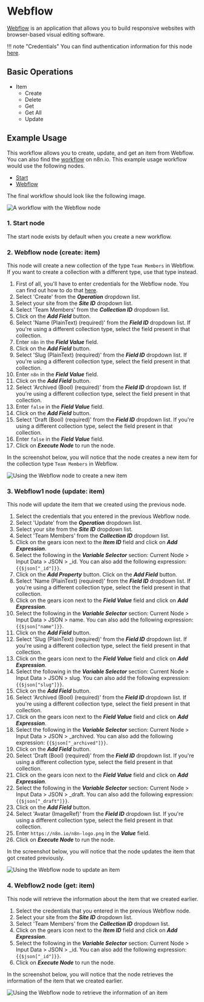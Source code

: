 # Webflow

[Webflow](https://webflow.com) is an application that allows you to build responsive websites with browser-based visual editing software.

!!! note "Credentials"
    You can find authentication information for this node [here](/integrations/credentials/webflow/).


## Basic Operations

* Item
    * Create
    * Delete
    * Get
    * Get All
    * Update

## Example Usage

This workflow allows you to create, update, and get an item from Webflow. You can also find the [workflow](https://n8n.io/workflows/1048) on n8n.io. This example usage workflow would use the following nodes.
- [Start](/integrations/core-nodes/n8n-nodes-base.start/)
- [Webflow]()

The final workflow should look like the following image.

![A workflow with the Webflow node](/_images/integrations/nodes/webflow/workflow.png)

### 1. Start node

The start node exists by default when you create a new workflow.

### 2. Webflow node (create: item)

This node will create a new collection of the type `Team Members` in Webflow. If you want to create a collection with a different type, use that type instead.

1. First of all, you'll have to enter credentials for the Webflow node. You can find out how to do that [here](/integrations/credentials/webflow/).
2. Select 'Create' from the ***Operation*** dropdown list.
3. Select your site from the ***Site ID*** dropdown list.
4. Select 'Team Members' from the ***Collection ID*** dropdown list.
5. Click on the ***Add Field*** button.
6. Select 'Name (PlainText) (required)' from the ***Field ID*** dropdown list. If you're using a different collection type, select the field present in that collection.
7. Enter `n8n` in the ***Field Value*** field.
8. Click on the ***Add Field*** button.
9. Select 'Slug (PlainText) (required)' from the ***Field ID*** dropdown list. If you're using a different collection type, select the field present in that collection.
10. Enter `n8n` in the ***Field Value*** field.
11. Click on the ***Add Field*** button.
12. Select 'Archived (Bool) (required)' from the ***Field ID*** dropdown list. If you're using a different collection type, select the field present in that collection.
13. Enter `false` in the ***Field Value*** field.
14. Click on the ***Add Field*** button.
15. Select 'Draft (Bool) (required)' from the ***Field ID*** dropdown list. If you're using a different collection type, select the field present in that collection.
16. Enter `false` in the ***Field Value*** field.
17. Click on ***Execute Node*** to run the node.

In the screenshot below, you will notice that the node creates a new item for the collection type `Team Members` in Webflow.

![Using the Webflow node to create a new item](/_images/integrations/nodes/webflow/webflow_node.png)


### 3. Webflow1 node (update: item)

This node will update the item that we created using the previous node.

1. Select the credentials that you entered in the previous Webflow node.
2. Select 'Update' from the ***Operation*** dropdown list.
3. Select your site from the ***Site ID*** dropdown list.
4. Select 'Team Members' from the ***Collection ID*** dropdown list.
5. Click on the gears icon next to the ***Item ID*** field and click on ***Add Expression***.
6. Select the following in the ***Variable Selector*** section: Current Node > Input Data > JSON > _id. You can also add the following expression: `{{$json["_id"]}}`.
7. Click on the ***Add Property*** button.
Click on the ***Add Field*** button.
8. Select 'Name (PlainText) (required)' from the ***Field ID*** dropdown list. If you're using a different collection type, select the field present in that collection.
9. Click on the gears icon next to the ***Field Value*** field and click on ***Add Expression***.
10. Select the following in the ***Variable Selector*** section: Current Node > Input Data > JSON > name. You can also add the following expression: `{{$json["name"]}}`.
11. Click on the ***Add Field*** button.
12. Select 'Slug (PlainText) (required)' from the ***Field ID*** dropdown list. If you're using a different collection type, select the field present in that collection.
13. Click on the gears icon next to the ***Field Value*** field and click on ***Add Expression***.
14. Select the following in the ***Variable Selector*** section: Current Node > Input Data > JSON > slug. You can also add the following expression: `{{$json["slug"]}}`.
15. Click on the ***Add Field*** button.
16. Select 'Archived (Bool) (required)' from the ***Field ID*** dropdown list. If you're using a different collection type, select the field present in that collection.
17. Click on the gears icon next to the ***Field Value*** field and click on ***Add Expression***.
18. Select the following in the ***Variable Selector*** section: Current Node > Input Data > JSON > _archived. You can also add the following expression: `{{$json["_archived"]}}`.
19. Click on the ***Add Field*** button.
20. Select 'Draft (Bool) (required)' from the ***Field ID*** dropdown list. If you're using a different collection type, select the field present in that collection.
21. Click on the gears icon next to the ***Field Value*** field and click on ***Add Expression***.
22. Select the following in the ***Variable Selector*** section: Current Node > Input Data > JSON > _draft. You can also add the following expression: `{{$json["_draft"]}}`.
23. Click on the ***Add Field*** button.
24. Select 'Avatar (ImageRef)' from the ***Field ID*** dropdown list. If you're using a different collection type, select the field present in that collection.
25. Enter `https://n8n.io/n8n-logo.png` in the ***Value*** field.
26. Click on ***Execute Node*** to run the node.


In the screenshot below, you will notice that the node updates the item that got created previously.

![Using the Webflow node to update an item](/_images/integrations/nodes/webflow/webflow1_node.png)

### 4. Webflow2 node (get: item)

This node will retrieve the information about the item that we created earlier.


1. Select the credentials that you entered in the previous Webflow node.
2. Select your site from the ***Site ID*** dropdown list.
3. Select 'Team Members' from the ***Collection ID*** dropdown list.
4. Click on the gears icon next to the ***Item ID*** field and click on ***Add Expression***.
5. Select the following in the ***Variable Selector*** section: Current Node > Input Data > JSON > _id. You can also add the following expression: `{{$json["_id"]}}`.
6. Click on ***Execute Node*** to run the node.

In the screenshot below, you will notice that the node retrieves the information of the item that we created earlier.

![Using the Webflow node to retrieve the information of an item](/_images/integrations/nodes/webflow/webflow2_node.png)
